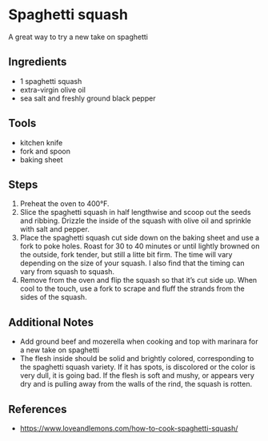 Spaghetti squash
======
A great way to try a new take on spaghetti

## Ingredients
* 1 spaghetti squash
* extra-virgin olive oil
* sea salt and freshly ground black pepper

## Tools
* kitchen knife
* fork and spoon
* baking sheet

## Steps
1. Preheat the oven to 400°F.
1. Slice the spaghetti squash in half lengthwise and scoop out the seeds and ribbing. Drizzle the inside of the squash with olive oil and sprinkle with salt and pepper.
1. Place the spaghetti squash cut side down on the baking sheet and use a fork to poke holes. Roast for 30 to 40 minutes or until lightly browned on the outside, fork tender, but still a litte bit firm. The time will vary depending on the size of your squash. I also find that the timing can vary from squash to squash.
1. Remove from the oven and flip the squash so that it’s cut side up. When cool to the touch, use a fork to scrape and fluff the strands from the sides of the squash.

## Additional Notes
* Add ground beef and mozerella when cooking and top with marinara for a new take on spaghetti  
* The flesh inside should be solid and brightly colored, corresponding to the spaghetti squash variety. If it has spots, is discolored or the color is very dull, it is going bad. If the flesh is soft and mushy, or appears very dry and is pulling away from the walls of the rind, the squash is rotten.

## References
* https://www.loveandlemons.com/how-to-cook-spaghetti-squash/